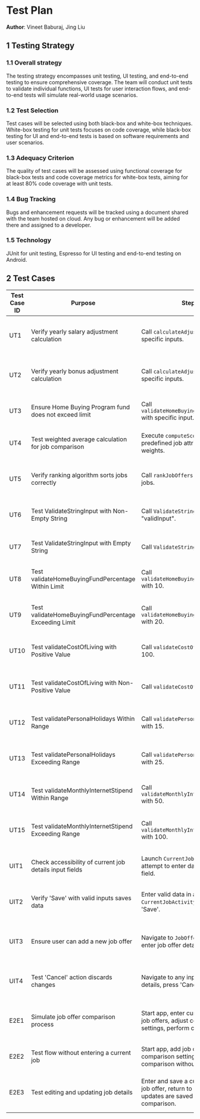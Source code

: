 
# Test Plan

**Author**: Vineet Baburaj, Jing Liu

## 1 Testing Strategy

### 1.1 Overall strategy

The testing strategy encompasses unit testing, UI testing, and end-to-end testing to ensure comprehensive coverage. The team will conduct unit tests to validate individual functions, UI tests for user interaction flows, and end-to-end tests will simulate real-world usage scenarios.

### 1.2 Test Selection

Test cases will be selected using both black-box and white-box techniques. White-box testing for unit tests focuses on code coverage, while black-box testing for UI and end-to-end tests is based on software requirements and user scenarios.

### 1.3 Adequacy Criterion

The quality of test cases will be assessed using functional coverage for black-box tests and code coverage metrics for white-box tests, aiming for at least 80% code coverage with unit tests.

### 1.4 Bug Tracking

Bugs and enhancement requests will be tracked using a document shared with the team hosted on cloud. Any bug or enhancement will be added there and assigned to a developer.

### 1.5 Technology

JUnit for unit testing, Espresso for UI testing and end-to-end testing on Android.

## 2 Test Cases

| Test Case ID | Purpose                                                | Steps                                                                                                                                  | Expected Result                               | Actual Result | Pass/Fail | Additional Info              |
|--------------|--------------------------------------------------------|----------------------------------------------------------------------------------------------------------------------------------------|-----------------------------------------------|---------------|-----------|------------------------------|
| UT1          | Verify yearly salary adjustment calculation            | Call `calculateAdjustedSalary` with specific inputs.                                                                                   | Correctly adjusted salary is returned.        | Calculated salary matches expected result.    | Pass        |                              |
| UT2          | Verify yearly bonus adjustment calculation             | Call `calculateAdjustedBonus` with specific inputs.                                                                                    | Correctly adjusted bonus is returned.         | Calculated bonus matches expected result.     | Pass        |                              |
| UT3          | Ensure Home Buying Program fund does not exceed limit  | Call `validateHomeBuyingFundPercentage` with specific input.                                                                           | Validation passes if input <= 15%.            | Fund validation passes as expected.           | Pass        |                              |
| UT4          | Test weighted average calculation for job comparison   | Execute `computeScore` with predefined job attributes and weights.                                                                     | Correct weighted average is calculated.       | Weighted average calculation is correct.      | Pass        |                              |
| UT5          | Verify ranking algorithm sorts jobs correctly          | Call `rankJobOffers` with a list of jobs.                                                                                              | Jobs are sorted correctly based on scores.    | Jobs are sorted as expected.                  | Pass        |                              |
| UT6          | Test ValidateStringInput with Non-Empty String         | Call `ValidateStringInput` with "validInput".                                                                                          | `true` is returned for non-empty string.      | Validation of non-empty string passes.        | Pass        |                              |
| UT7          | Test ValidateStringInput with Empty String             | Call `ValidateStringInput` with "".                                                                                                    | `false` is returned for empty string.         | Validation of empty string passes.            | Pass        |                              |
| UT8          | Test validateHomeBuyingFundPercentage Within Limit     | Call `validateHomeBuyingFundPercentage` with 10.                                                                                       | `true` is returned for input within 0-15%.    | Validation within limit passes.               | Pass        |                              |
| UT9          | Test validateHomeBuyingFundPercentage Exceeding Limit  | Call `validateHomeBuyingFundPercentage` with 20.                                                                                       | `false` is returned for input exceeding 15%.  | Validation exceeding limit passes.            | Pass        |                              |
| UT10         | Test validateCostOfLiving with Positive Value          | Call `validateCostOfLiving` with 100.                                                                                                  | `true` is returned for positive value.        | Validation of positive value passes.          | Pass        |                              |
| UT11         | Test validateCostOfLiving with Non-Positive Value      | Call `validateCostOfLiving` with 0.                                                                                                    | `false` is returned for non-positive value.   | Validation of non-positive value passes.      | Pass        |                              |
| UT12         | Test validatePersonalHolidays Within Range             | Call `validatePersonalHolidays` with 15.                                                                                               | `true` is returned for holidays within 0-20.  | Validation within range passes.               | Pass        |                              |
| UT13         | Test validatePersonalHolidays Exceeding Range          | Call `validatePersonalHolidays` with 25.                                                                                               | `false` is returned for holidays exceeding 20.| Validation exceeding range passes.            | Pass        |                              |
| UT14         | Test validateMonthlyInternetStipend Within Range       | Call `validateMonthlyInternetStipend` with 50.                                                                                         | `true` is returned for stipend within $0-$75. | Validation within range passes.               | Pass        |                              |
| UT15         | Test validateMonthlyInternetStipend Exceeding Range    | Call `validateMonthlyInternetStipend` with 100.                                                                                        | `false` is returned for stipend exceeding $75.| Validation exceeding range passes.            | Pass        |                              |
| UIT1         | Check accessibility of current job details input fields| Launch `CurrentJobActivity`, attempt to enter data into each field.                                                                    | All fields are accessible and editable.       | Accessibility of fields tested and passed.    | Pass        | Espresso tests on Android.   |
| UIT2         | Verify 'Save' with valid inputs saves data             | Enter valid data in all fields of `CurrentJobActivity` and press 'Save'.                                                               | Data is saved, app navigates to the main menu.| Data saving functionality tested and passed.  | Pass        | Espresso tests on Android.   |
| UIT3         | Ensure user can add a new job offer                    | Navigate to `JobOfferActivity`, enter job offer details, and save.                                                                     | Job offer details are displayed correctly.    | Job offer addition functionality tested and passed. | Pass   | Espresso tests on Android.   |
| UIT4         | Test 'Cancel' action discards changes                  | Navigate to any input form, enter details, press 'Cancel'.                                                                             | Changes are discarded, app navigates back.    | 'Cancel' functionality tested and passed.    | Pass        |    Espresso tests on Android.    |
| E2E1         | Simulate job offer comparison process                  | Start app, enter current job, add job offers, adjust comparison settings, perform comparison.                                          | Final comparison reflects all entered data.   | Comparison process tested manually and passed. | Pass        | Manual testing was done.      |
| E2E2         | Test flow without entering a current job               | Start app, add job offers, adjust comparison settings, perform comparison without a current job.                                        | App handles comparisons of offers correctly.  | Flow tested manually and passed.               | Pass        | Manual testing was done.      |
| E2E3         | Test editing and updating job details                  | Enter and save a current job and a job offer, return to edit both, check updates are saved and reflected in comparison.                | Updates are correctly saved and reflected.    | Editing functionality tested manually and passed. | Pass    | Manual testing was done.      |
